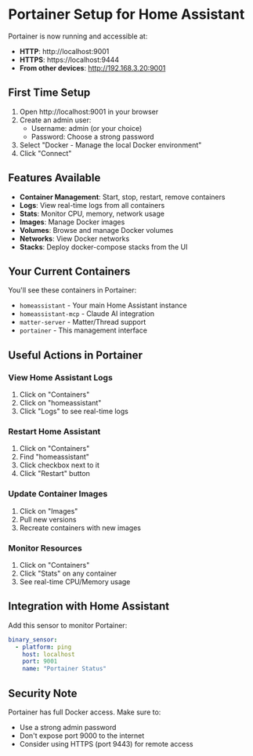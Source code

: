 # Portainer Setup for Home Assistant

Portainer is now running and accessible at:
- **HTTP**: http://localhost:9001
- **HTTPS**: https://localhost:9444
- **From other devices**: http://192.168.3.20:9001

## First Time Setup

1. Open http://localhost:9001 in your browser
2. Create an admin user:
   - Username: admin (or your choice)
   - Password: Choose a strong password
3. Select "Docker - Manage the local Docker environment"
4. Click "Connect"

## Features Available

- **Container Management**: Start, stop, restart, remove containers
- **Logs**: View real-time logs from all containers
- **Stats**: Monitor CPU, memory, network usage
- **Images**: Manage Docker images
- **Volumes**: Browse and manage Docker volumes
- **Networks**: View Docker networks
- **Stacks**: Deploy docker-compose stacks from the UI

## Your Current Containers

You'll see these containers in Portainer:
- `homeassistant` - Your main Home Assistant instance
- `homeassistant-mcp` - Claude AI integration
- `matter-server` - Matter/Thread support
- `portainer` - This management interface

## Useful Actions in Portainer

### View Home Assistant Logs
1. Click on "Containers"
2. Click on "homeassistant"
3. Click "Logs" to see real-time logs

### Restart Home Assistant
1. Click on "Containers"
2. Find "homeassistant"
3. Click checkbox next to it
4. Click "Restart" button

### Update Container Images
1. Click on "Images"
2. Pull new versions
3. Recreate containers with new images

### Monitor Resources
1. Click on "Containers"
2. Click "Stats" on any container
3. See real-time CPU/Memory usage

## Integration with Home Assistant

Add this sensor to monitor Portainer:
```yaml
binary_sensor:
  - platform: ping
    host: localhost
    port: 9001
    name: "Portainer Status"
```

## Security Note

Portainer has full Docker access. Make sure to:
- Use a strong admin password
- Don't expose port 9000 to the internet
- Consider using HTTPS (port 9443) for remote access